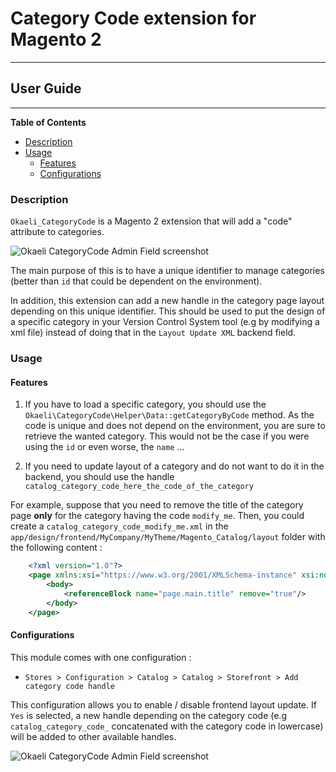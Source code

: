 # Category Code extension for Magento 2

---

## User Guide


---

<!-- START doctoc generated TOC please keep comment here to allow auto update -->
<!-- DON'T EDIT THIS SECTION, INSTEAD RE-RUN doctoc TO UPDATE -->
**Table of Contents**

- [Description](#description)
- [Usage](#usage)
  - [Features](#features)
  - [Configurations](#configurations)

<!-- END doctoc generated TOC please keep comment here to allow auto update -->

### Description

`Okaeli_CategoryCode` is a Magento 2 extension that will add a "code" attribute to categories.

![Okaeli CategoryCode Admin Field screenshot](images/okaeli-category-code-field.png)

The main purpose of this is to have a unique identifier to manage categories (better than `id` that could be dependent on the environment).

In addition, this extension can add a new handle in the category page layout depending on this unique identifier. This should be used to put the design of a
specific category in your Version Control System tool (e.g by modifying a xml file) instead of doing that in the `Layout Update XML` backend field. 


### Usage

#### Features

1. If you have to load a specific category, you should use the `Okaeli\CategoryCode\Helper\Data::getCategoryByCode` method.
   As the code is unique and does not depend on the environment, you are sure to retrieve the wanted category. This would not be the case if
   you were using the `id` or even worse, the `name` ...

2. If you need to update layout of a category and do not want to do it in the backend, you should use the handle
   `catalog_category_code_here_the_code_of_the_category`

For example, suppose that you need to remove the title of the category page **only** for the category having the code `modify_me`.
Then, you could create a `catalog_category_code_modify_me.xml` in the `app/design/frontend/MyCompany/MyTheme/Magento_Catalog/layout` folder with the following content :

```xml
    <?xml version="1.0"?>
    <page xmlns:xsi="https://www.w3.org/2001/XMLSchema-instance" xsi:noNamespaceSchemaLocation="urn:magento:framework:View/Layout/etc/page_configuration.xsd">
        <body>
            <referenceBlock name="page.main.title" remove="true"/>
        </body>
    </page>
```
#### Configurations

This module comes with one configuration :

* `Stores > Configuration > Catalog > Catalog > Storefront > Add category code handle`

This configuration allows you to enable / disable frontend layout update. If `Yes` is selected,
a new handle depending on the category code (e.g `catalog_category_code_` concatenated with the category code in 
lowercase) will be added to other available handles.

![Okaeli CategoryCode Admin Field screenshot](images/okaeli-category-code-settings.png)



